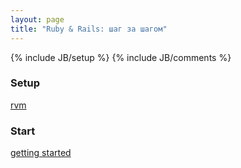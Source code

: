```yaml
---
layout: page
title: "Ruby & Rails: шаг за шагом"
---
```

{% include JB/setup %}
{% include JB/comments %}

### Setup

[rvm](http://beginrescueend.com/)

### Start

[getting started](http://guides.rubyonrails.org/getting_started.html)
